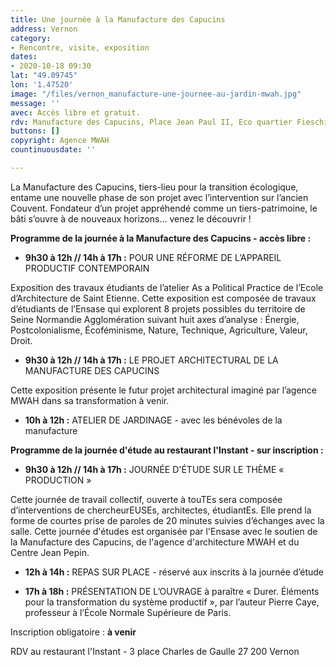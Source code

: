 ```yaml
---
title: Une journée à la Manufacture des Capucins
address: Vernon
category:
- Rencontre, visite, exposition
dates:
- 2020-10-18 09:30
lat: "49.09745"
lon: '1.47520'
image: "/files/vernon_manufacture-une-journee-au-jardin-mwah.jpg"
message: ''
avec: Accès libre et gratuit.
rdv: Manufacture des Capucins, Place Jean Paul II, Eco quartier Fieschi.
buttons: []
copyright: Agence MWAH
countinuousdate: ''

---
```

La Manufacture des Capucins, tiers-lieu pour la transition écologique, entame une nouvelle phase de son projet avec l’intervention sur l’ancien Couvent. Fondateur d’un projet appréhendé comme un tiers-patrimoine, le bâti s’ouvre à de nouveaux horizons… venez le découvrir !

**Programme de la journée à la Manufacture des Capucins - accès libre :**

* **9h30 à 12h // 14h à 17h :** POUR UNE RÉFORME DE L’APPAREIL PRODUCTIF CONTEMPORAIN

Exposition des travaux étudiants de l’atelier As a Political Practice de l’Ecole d’Architecture de Saint Etienne. Cette exposition est composée de travaux d’étudiants de l’Ensase qui explorent 8 projets possibles du territoire de Seine Normandie Agglomération suivant huit axes d’analyse : Énergie, Postcolonialisme, Écoféminisme, Nature, Technique, Agriculture, Valeur, Droit.

* **9h30 à 12h // 14h à 17h :** LE PROJET ARCHITECTURAL DE LA MANUFACTURE DES CAPUCINS

Cette exposition présente le futur projet architectural imaginé par l’agence MWAH dans sa transformation à venir.

* **10h à 12h :** ATELIER DE JARDINAGE - avec les bénévoles de la manufacture

**Programme de la journée d'étude au restaurant l'Instant - sur inscription :**

* **9h30 à 12h // 14h à 17h :** JOURNÉE D'ÉTUDE SUR LE THÈME « PRODUCTION »

Cette journée de travail collectif, ouverte à touTEs sera composée d’interventions de chercheurEUSEs, architectes, étudiantEs. Elle prend la forme de courtes prise de paroles de 20 minutes suivies d’échanges avec la salle. Cette journée d'études est organisée par l'Ensase avec le soutien de la Manufacture des Capucins, de l'agence d'architecture MWAH et du Centre Jean Pepin.

* **12h à 14h :** REPAS SUR PLACE - réservé aux inscrits à la journée d’étude


* **17h à 18h :** PRÉSENTATION DE L’OUVRAGE à paraître « Durer. Éléments pour la transformation du système productif », par l’auteur Pierre Caye, professeur à l’École Normale Supérieure de Paris.

Inscription obligatoire : **à venir**

RDV au restaurant l'Instant - 3 place Charles de Gaulle 27 200 Vernon